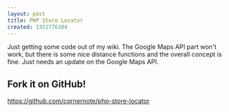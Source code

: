 ```yaml
---
layout: post
title: PHP Store Locator
created: 1351776304
---
```

Just getting some code out of my wiki. The Google Maps API part won't work, but there is some nice distance functions and the overall concept is fine. Just needs an update on the Google Maps API.

<!--break-->

## Fork it on GitHub!

<a href="https://github.com/cornernote/php-store-locator">https://github.com/cornernote/php-store-locator</a>
